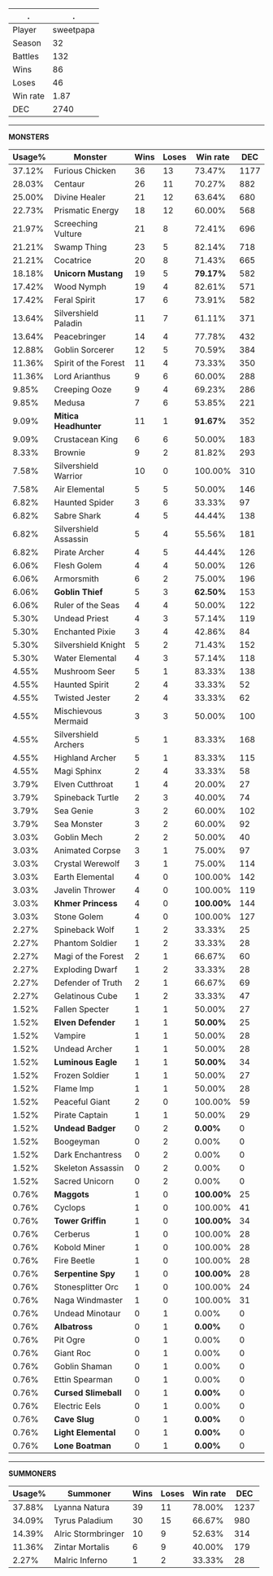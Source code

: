 .|.
|-|-
Player|sweetpapa
Season|32
Battles|132
Wins|86
Loses|46
Win rate|1.87
DEC|2740

---
**MONSTERS**

Usage%|Monster|Wins|Loses|Win rate|DEC|
-|-|-|-|-|-|
37.12%|Furious Chicken|36|13|73.47%|1177|
28.03%|Centaur|26|11|70.27%|882|
25.00%|Divine Healer|21|12|63.64%|680|
22.73%|Prismatic Energy|18|12|60.00%|568|
21.97%|Screeching Vulture|21|8|72.41%|696|
21.21%|Swamp Thing|23|5|82.14%|718|
21.21%|Cocatrice|20|8|71.43%|665|
18.18%|**Unicorn Mustang**|19|5|**79.17%**|582|
17.42%|Wood Nymph|19|4|82.61%|571|
17.42%|Feral Spirit|17|6|73.91%|582|
13.64%|Silvershield Paladin|11|7|61.11%|371|
13.64%|Peacebringer|14|4|77.78%|432|
12.88%|Goblin Sorcerer|12|5|70.59%|384|
11.36%|Spirit of the Forest|11|4|73.33%|350|
11.36%|Lord Arianthus|9|6|60.00%|288|
9.85%|Creeping Ooze|9|4|69.23%|286|
9.85%|Medusa|7|6|53.85%|221|
9.09%|**Mitica Headhunter**|11|1|**91.67%**|352|
9.09%|Crustacean King|6|6|50.00%|183|
8.33%|Brownie|9|2|81.82%|293|
7.58%|Silvershield Warrior|10|0|100.00%|310|
7.58%|Air Elemental|5|5|50.00%|146|
6.82%|Haunted Spider|3|6|33.33%|97|
6.82%|Sabre Shark|4|5|44.44%|138|
6.82%|Silvershield Assassin|5|4|55.56%|181|
6.82%|Pirate Archer|4|5|44.44%|126|
6.06%|Flesh Golem|4|4|50.00%|126|
6.06%|Armorsmith|6|2|75.00%|196|
6.06%|**Goblin Thief**|5|3|**62.50%**|153|
6.06%|Ruler of the Seas|4|4|50.00%|122|
5.30%|Undead Priest|4|3|57.14%|119|
5.30%|Enchanted Pixie|3|4|42.86%|84|
5.30%|Silvershield Knight|5|2|71.43%|152|
5.30%|Water Elemental|4|3|57.14%|118|
4.55%|Mushroom Seer|5|1|83.33%|138|
4.55%|Haunted Spirit|2|4|33.33%|52|
4.55%|Twisted Jester|2|4|33.33%|62|
4.55%|Mischievous Mermaid|3|3|50.00%|100|
4.55%|Silvershield Archers|5|1|83.33%|168|
4.55%|Highland Archer|5|1|83.33%|115|
4.55%|Magi Sphinx|2|4|33.33%|58|
3.79%|Elven Cutthroat|1|4|20.00%|27|
3.79%|Spineback Turtle|2|3|40.00%|74|
3.79%|Sea Genie|3|2|60.00%|102|
3.79%|Sea Monster|3|2|60.00%|92|
3.03%|Goblin Mech|2|2|50.00%|40|
3.03%|Animated Corpse|3|1|75.00%|97|
3.03%|Crystal Werewolf|3|1|75.00%|114|
3.03%|Earth Elemental|4|0|100.00%|142|
3.03%|Javelin Thrower|4|0|100.00%|119|
3.03%|**Khmer Princess**|4|0|**100.00%**|144|
3.03%|Stone Golem|4|0|100.00%|127|
2.27%|Spineback Wolf|1|2|33.33%|25|
2.27%|Phantom Soldier|1|2|33.33%|28|
2.27%|Magi of the Forest|2|1|66.67%|60|
2.27%|Exploding Dwarf|1|2|33.33%|28|
2.27%|Defender of Truth|2|1|66.67%|69|
2.27%|Gelatinous Cube|1|2|33.33%|47|
1.52%|Fallen Specter|1|1|50.00%|27|
1.52%|**Elven Defender**|1|1|**50.00%**|25|
1.52%|Vampire|1|1|50.00%|28|
1.52%|Undead Archer|1|1|50.00%|28|
1.52%|**Luminous Eagle**|1|1|**50.00%**|34|
1.52%|Frozen Soldier|1|1|50.00%|27|
1.52%|Flame Imp|1|1|50.00%|28|
1.52%|Peaceful Giant|2|0|100.00%|59|
1.52%|Pirate Captain|1|1|50.00%|29|
1.52%|**Undead Badger**|0|2|**0.00%**|0|
1.52%|Boogeyman|0|2|0.00%|0|
1.52%|Dark Enchantress|0|2|0.00%|0|
1.52%|Skeleton Assassin|0|2|0.00%|0|
1.52%|Sacred Unicorn|0|2|0.00%|0|
0.76%|**Maggots**|1|0|**100.00%**|25|
0.76%|Cyclops|1|0|100.00%|41|
0.76%|**Tower Griffin**|1|0|**100.00%**|34|
0.76%|Cerberus|1|0|100.00%|28|
0.76%|Kobold Miner|1|0|100.00%|28|
0.76%|Fire Beetle|1|0|100.00%|28|
0.76%|**Serpentine Spy**|1|0|**100.00%**|28|
0.76%|Stonesplitter Orc|1|0|100.00%|24|
0.76%|Naga Windmaster|1|0|100.00%|31|
0.76%|Undead Minotaur|0|1|0.00%|0|
0.76%|**Albatross**|0|1|**0.00%**|0|
0.76%|Pit Ogre|0|1|0.00%|0|
0.76%|Giant Roc|0|1|0.00%|0|
0.76%|Goblin Shaman|0|1|0.00%|0|
0.76%|Ettin Spearman|0|1|0.00%|0|
0.76%|**Cursed Slimeball**|0|1|**0.00%**|0|
0.76%|Electric Eels|0|1|0.00%|0|
0.76%|**Cave Slug**|0|1|**0.00%**|0|
0.76%|**Light Elemental**|0|1|**0.00%**|0|
0.76%|**Lone Boatman**|0|1|**0.00%**|0|

---
**SUMMONERS**

Usage%|Summoner|Wins|Loses|Win rate|DEC|
-|-|-|-|-|-|
37.88%|Lyanna Natura|39|11|78.00%|1237|
34.09%|Tyrus Paladium|30|15|66.67%|980|
14.39%|Alric Stormbringer|10|9|52.63%|314|
11.36%|Zintar Mortalis|6|9|40.00%|179|
2.27%|Malric Inferno|1|2|33.33%|28|
